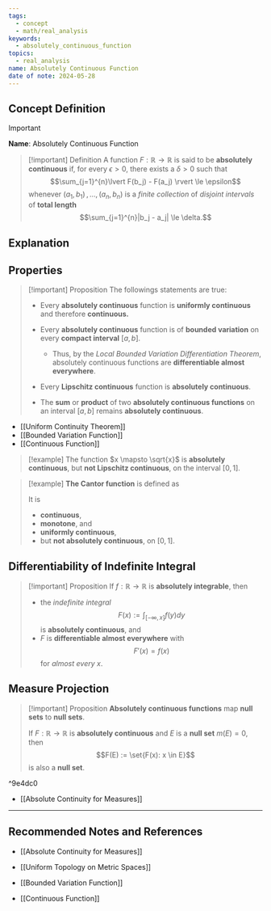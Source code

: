 ```yaml
---
tags:
  - concept
  - math/real_analysis
keywords:
  - absolutely_continuous_function
topics:
  - real_analysis
name: Absolutely Continuous Function
date of note: 2024-05-28
---
```


## Concept Definition

>[!important]
>**Name**: Absolutely Continuous Function

>[!important] Definition
>A function $F : \mathbb{R} \rightarrow \mathbb{R}$ is said to be **absolutely continuous** if, for every $\epsilon > 0$, there exists a $\delta > 0$ such that $$\sum_{j=1}^{n}\lvert F(b_j) - F(a_j) \rvert  \le \epsilon$$ whenever $(a_1, b_1) \,{,}\ldots{,}\, (a_n, b_n)$ is a *finite collection* of *disjoint intervals* of **total length** $$\sum_{j=1}^{n}|b_j - a_j| \le \delta.$$


## Explanation


## Properties


>[!important] Proposition
>The followings statements are true:
>
>- Every **absolutely continuous** function is **uniformly continuous** and therefore **continuous.**
> 
>- Every **absolutely continuous** function is of **bounded variation** on every **compact interval** $[a, b]$. 
>	- Thus, by the *Local Bounded Variation Differentiation Theorem*, absolutely continuous functions are **differentiable almost everywhere**.
> 
>- Every **Lipschitz continuous** function is **absolutely continuous**.
>- The **sum** or **product** of two **absolutely continuous functions** on an interval $[a, b]$ remains **absolutely continuous**.

- [[Uniform Continuity Theorem]]
- [[Bounded Variation Function]]
- [[Continuous Function]]


>[!example]
>The function $x \mapsto \sqrt{x}$ is **absolutely continuous**, but **not Lipschitz continuous**, on the interval $[0, 1]$.

>[!example]
>**The Cantor function** is defined as 
>
>It is 
>- **continuous**, 
>- **monotone**, and 
>- **uniformly continuous**, 
>- but **not absolutely continuous**, on $[0, 1]$.


## Differentiability of Indefinite Integral


>[!important] Proposition
> If $f: \mathbb{R} \rightarrow \mathbb{R}$ is **absolutely integrable**, then
> - the *indefinite integral* $$F(x) := \int_{[-\infty,x]} f(y) dy$$ is **absolutely continuous**, and
> - $F$ is **differentiable almost everywhere** with $$F'(x) = f(x)$$ for *almost every* $x$.


## Measure Projection

>[!important] Proposition
>**Absolutely continuous functions** map **null sets** to **null sets**.
>
>If $F : \mathbb{R} \rightarrow \mathbb{R}$ is **absolutely continuous** and $E$ is a **null set** $m(E) = 0$,  then $$F(E) := \set{F(x): x \in E}$$ is also a **null set**.

^9e4dc0

- [[Absolute Continuity for Measures]]







-----------
##  Recommended Notes and References


- [[Absolute Continuity for Measures]]

- [[Uniform Topology on Metric Spaces]]
- [[Bounded Variation Function]]
- [[Continuous Function]]